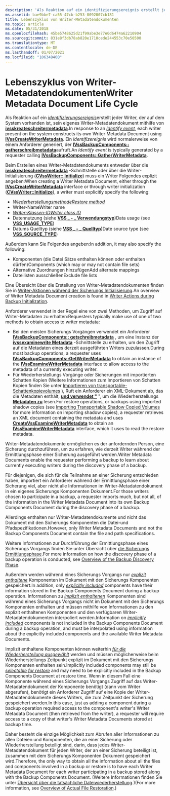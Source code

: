 ```yaml
---
description: 'Als Reaktion auf ein identifizierungsereignis erstellt jeder Writer, der auf dem System vorhanden ist, sein eigenes Writer-Metadatendokument mithilfe von ivsskreateschreitermetadata. Ein identifizereignis wird normalerweise von einem Anforderer generiert, der IVssBackupComponents:: gatherschreibmetadata aufruft.'
ms.assetid: bae9bbe7-ca55-47cb-b253-8092007cb181
title: Lebenszyklus von Writer-Metadatendokumenten
ms.topic: article
ms.date: 05/31/2018
ms.openlocfilehash: 45be5748625d21f99abe3e77e0d6474a62210904
ms.sourcegitcommit: 831e8f3db78ab820e1710cede244553c70e50500
ms.translationtype: MT
ms.contentlocale: de-DE
ms.lasthandoff: 01/07/2021
ms.locfileid: "106348400"
---
```

# <a name="writer-metadata-document-life-cycle"></a><span data-ttu-id="db2a8-104">Lebenszyklus von Writer-Metadatendokumenten</span><span class="sxs-lookup"><span data-stu-id="db2a8-104">Writer Metadata Document Life Cycle</span></span>

<span data-ttu-id="db2a8-105">Als Reaktion auf ein [*identifizierungsereignis*](vssgloss-i.md)erstellt jeder Writer, der auf dem System vorhanden ist, sein eigenes Writer-Metadatendokument mithilfe von [**ivsskreateschreitermetadata**](/windows/desktop/api/VsWriter/nl-vswriter-ivsscreatewritermetadata).</span><span class="sxs-lookup"><span data-stu-id="db2a8-105">In response to an [*Identify event*](vssgloss-i.md), each writer present on the system constructs its own Writer Metadata Document using [**IVssCreateWriterMetadata**](/windows/desktop/api/VsWriter/nl-vswriter-ivsscreatewritermetadata).</span></span> <span data-ttu-id="db2a8-106">Ein *identifizereignis* wird normalerweise von einem Anforderer generiert, der [**IVssBackupComponents:: gatherschreibmetadata**](/windows/desktop/api/VsBackup/nf-vsbackup-ivssbackupcomponents-gatherwritermetadata)aufruft.</span><span class="sxs-lookup"><span data-stu-id="db2a8-106">An *Identify event* is typically generated by a requester calling [**IVssBackupComponents::GatherWriterMetadata**](/windows/desktop/api/VsBackup/nf-vsbackup-ivssbackupcomponents-gatherwritermetadata).</span></span>

<span data-ttu-id="db2a8-107">Beim Erstellen eines Writer-Metadatendokuments entweder über die [**ivsskreateschreitermetadata**](/windows/desktop/api/VsWriter/nl-vswriter-ivsscreatewritermetadata) -Schnittstelle oder über die Writer-Initialisierung ([**CVssWriter:: Initialize**](/windows/desktop/api/VsWriter/nf-vswriter-cvsswriter-initialize)) muss ein Writer Folgendes explizit angeben:</span><span class="sxs-lookup"><span data-stu-id="db2a8-107">When creating a Writer Metadata Document, either through the [**IVssCreateWriterMetadata**](/windows/desktop/api/VsWriter/nl-vswriter-ivsscreatewritermetadata) interface or through writer initialization ([**CVssWriter::Initialize**](/windows/desktop/api/VsWriter/nf-vswriter-cvsswriter-initialize)), a writer must explicitly specify the following:</span></span>

-   [<span data-ttu-id="db2a8-108">*Wiederherstellungsmethode*</span><span class="sxs-lookup"><span data-stu-id="db2a8-108">*Restore method*</span></span>](vssgloss-r.md)
-   <span data-ttu-id="db2a8-109">Writer-Name</span><span class="sxs-lookup"><span data-stu-id="db2a8-109">Writer name</span></span>
-   [<span data-ttu-id="db2a8-110">*Writer-Klassen-ID*</span><span class="sxs-lookup"><span data-stu-id="db2a8-110">*Writer class ID*</span></span>](vssgloss-w.md)
-   <span data-ttu-id="db2a8-111">Datennutzung (siehe [**VSS \_ - \_ Verwendungstyp**](/windows/desktop/api/VsWriter/ne-vswriter-vss_usage_type))</span><span class="sxs-lookup"><span data-stu-id="db2a8-111">Data usage (see [**VSS\_USAGE\_TYPE**](/windows/desktop/api/VsWriter/ne-vswriter-vss_usage_type))</span></span>
-   <span data-ttu-id="db2a8-112">Datums Quelltyp (siehe [**VSS \_ - \_ Quelltyp**](/windows/desktop/api/VsWriter/ne-vswriter-vss_source_type))</span><span class="sxs-lookup"><span data-stu-id="db2a8-112">Date source type (see [**VSS\_SOURCE\_TYPE**](/windows/desktop/api/VsWriter/ne-vswriter-vss_source_type))</span></span>

<span data-ttu-id="db2a8-113">Außerdem kann Sie Folgendes angeben:</span><span class="sxs-lookup"><span data-stu-id="db2a8-113">In addition, it may also specify the following:</span></span>

-   <span data-ttu-id="db2a8-114">Komponenten (die Datei Sätze enthalten können oder enthalten dürfen)</span><span class="sxs-lookup"><span data-stu-id="db2a8-114">Components (which may or may not contain file sets)</span></span>
-   <span data-ttu-id="db2a8-115">Alternative Zuordnungen hinzufügen</span><span class="sxs-lookup"><span data-stu-id="db2a8-115">Add alternate mappings</span></span>
-   <span data-ttu-id="db2a8-116">Dateilisten ausschließen</span><span class="sxs-lookup"><span data-stu-id="db2a8-116">Exclude file lists</span></span>

<span data-ttu-id="db2a8-117">Eine Übersicht über die Erstellung von Writer-Metadatendokumenten finden Sie in [Writer-Aktionen während der Sicherungs Initialisierung](overview-of-backup-initialization.md).</span><span class="sxs-lookup"><span data-stu-id="db2a8-117">An overview of Writer Metadata Document creation is found in [Writer Actions during Backup Initialization](overview-of-backup-initialization.md).</span></span>

<span data-ttu-id="db2a8-118">Anforderer verwendet in der Regel eine von zwei Methoden, um Zugriff auf Writer-Metadaten zu erhalten:</span><span class="sxs-lookup"><span data-stu-id="db2a8-118">Requesters typically make use of one of two methods to obtain access to writer metadata:</span></span>

-   <span data-ttu-id="db2a8-119">Bei den meisten Sicherungs Vorgängen verwendet ein Anforderer [**IVssBackupComponents:: getschreibmetadata**](/windows/desktop/api/VsBackup/nf-vsbackup-ivssbackupcomponents-getwritermetadata) , um eine Instanz der [**ivssexaminewrite Metadata**](/windows/desktop/api/VsBackup/nl-vsbackup-ivssexaminewritermetadata) -Schnittstelle zu erhalten, um den Zugriff auf die Metadaten eines derzeit ausgeführten Writers zuzulassen.</span><span class="sxs-lookup"><span data-stu-id="db2a8-119">During most backup operations, a requester uses [**IVssBackupComponents::GetWriterMetadata**](/windows/desktop/api/VsBackup/nf-vsbackup-ivssbackupcomponents-getwritermetadata) to obtain an instance of the [**IVssExamineWriterMetadata**](/windows/desktop/api/VsBackup/nl-vsbackup-ivssexaminewritermetadata) interface to allow access to the metadata of a currently executing writer.</span></span>
-   <span data-ttu-id="db2a8-120">Für Wiederherstellungs Vorgänge oder Sicherungen mit importierten Schatten Kopien (Weitere Informationen zum Importieren von Schatten Kopien finden Sie unter [Importieren von transportable-Schattenkopievolumes](importing-transportable-shadow-copied-volumes.md) ), Ruft ein Anforderer ein XML-Dokument ab, das die Metadaten enthält, [**und verwendet "**](/windows/desktop/api/VsBackup/nf-vsbackup-createvssexaminewritermetadata) ", um die Wiederherstellungs [**Metadaten zu**](/windows/desktop/api/VsBackup/nl-vsbackup-ivssexaminewritermetadata) lesen.</span><span class="sxs-lookup"><span data-stu-id="db2a8-120">For restore operations, or backups using imported shadow copies (see [Importing Transportable Shadow Copied Volumes](importing-transportable-shadow-copied-volumes.md) for more information on importing shadow copies), a requester retrieves an XML document containing the metadata and uses [**CreateVssExamineWriterMetadata**](/windows/desktop/api/VsBackup/nf-vsbackup-createvssexaminewritermetadata) to obtain an [**IVssExamineWriterMetadata**](/windows/desktop/api/VsBackup/nl-vsbackup-ivssexaminewritermetadata) interface, which it uses to read the restore metadata.</span></span>

<span data-ttu-id="db2a8-121">Writer-Metadatendokumente ermöglichen es der anfordernden Person, eine Sicherung durchzuführen, um zu erfahren, wie derzeit Writer während der Ermittlungsphase einer Sicherung ausgeführt werden.</span><span class="sxs-lookup"><span data-stu-id="db2a8-121">Writer Metadata Documents enable the requester performing a backup to learn about currently executing writers during the discovery phase of a backup.</span></span>

<span data-ttu-id="db2a8-122">Für diejenigen, die sich für die Teilnahme an einer Sicherung entschieden haben, importiert ein Anforderer während der Ermittlungsphase einer Sicherung viel, aber nicht alle Informationen im Writer-Metadatendokument in ein eigenes Sicherungs Komponenten Dokument.</span><span class="sxs-lookup"><span data-stu-id="db2a8-122">For those writers chosen to participate in a backup, a requester imports much, but not all, of the information in the Writer Metadata Document into its own Backup Components Document during the discovery phase of a backup.</span></span>

<span data-ttu-id="db2a8-123">Allerdings enthalten nur Writer-Metadatendokumente und nicht das Dokument mit den Sicherungs Komponenten die Datei-und Pfadspezifikationen.</span><span class="sxs-lookup"><span data-stu-id="db2a8-123">However, only Writer Metadata Documents and not the Backup Components Document contain the file and path specifications.</span></span>

<span data-ttu-id="db2a8-124">Weitere Informationen zur Durchführung der Ermittlungsphase eines Sicherungs Vorgangs finden Sie unter Übersicht über [die Sicherungs Ermittlungsphase](overview-of-the-backup-discovery-phase.md).</span><span class="sxs-lookup"><span data-stu-id="db2a8-124">For more information on how the discovery phase of a backup operation is conducted, see [Overview of the Backup Discovery Phase](overview-of-the-backup-discovery-phase.md).</span></span>

<span data-ttu-id="db2a8-125">Außerdem werden während eines Sicherungs Vorgangs nur [*explizit enthaltene*](vssgloss-e.md) Komponenten im Dokument mit den Sicherungs Komponenten gespeichert.</span><span class="sxs-lookup"><span data-stu-id="db2a8-125">In addition, only [*explicitly included*](vssgloss-e.md) components have their information stored in the Backup Components Document during a backup operation.</span></span> <span data-ttu-id="db2a8-126">Informationen zu [*implizit enthaltenen*](vssgloss-i.md) Komponenten sind während eines Sicherungs Vorgangs nicht im Dokument mit den Sicherungs Komponenten enthalten und müssen mithilfe von Informationen zu den explizit enthaltenen Komponenten und den verfügbaren Writer-Metadatendokumenten interpoliert werden.</span><span class="sxs-lookup"><span data-stu-id="db2a8-126">Information on [*implicitly included*](vssgloss-i.md) components is not included in the Backup Components Document during a backup operation, and must be interpolated using information about the explicitly included components and the available Writer Metadata Documents.</span></span>

<span data-ttu-id="db2a8-127">Implizit enthaltene Komponenten können weiterhin [*für die Wiederherstellung ausgewählt*](vssgloss-s.md) werden und müssen möglicherweise beim Wiederherstellungs Zeitpunkt explizit im Dokument mit den Sicherungs Komponenten enthalten sein.</span><span class="sxs-lookup"><span data-stu-id="db2a8-127">Implicitly included components may still be [*selectable for restore*](vssgloss-s.md) and may need to be explicitly included in the Backup Components Document at restore time.</span></span> <span data-ttu-id="db2a8-128">Wenn in diesem Fall eine Komponente während eines Sicherungs Vorgangs Zugriff auf das Writer-Metadatendokument der Komponente benötigt (dann vom Writer abgerufen), benötigt ein Anforderer Zugriff auf eine Kopie der Writer-Metadatendokumente dieses Writers, die zum Zeitpunkt der Sicherung gespeichert werden.</span><span class="sxs-lookup"><span data-stu-id="db2a8-128">In this case, just as adding a component during a backup operation required access to the component's writer's Writer Metadata Document (then retrieved from the writer), a requester will require access to a copy of that writer's Writer Metadata Documents stored at backup time.</span></span>

<span data-ttu-id="db2a8-129">Daher besteht die einzige Möglichkeit zum Abrufen aller Informationen zu allen Dateien und Komponenten, die an einer Sicherung oder Wiederherstellung beteiligt sind, darin, dass jedes Writer-Metadatendokument für jeden Writer, der an einer Sicherung beteiligt ist, zusammen mit dem Sicherungs Komponenten Dokument gespeichert wird.</span><span class="sxs-lookup"><span data-stu-id="db2a8-129">Therefore, the only way to obtain all the information about all the files and components involved in a backup or restore is to have each Writer Metadata Document for each writer participating in a backup stored along with the Backup Components Document.</span></span> <span data-ttu-id="db2a8-130">(Weitere Informationen finden Sie unter [Übersicht über die tatsächliche Dateiwiederherstellung](overview-of-actual-file-restoration.md).)</span><span class="sxs-lookup"><span data-stu-id="db2a8-130">(For more information, see [Overview of Actual File Restoration](overview-of-actual-file-restoration.md).)</span></span>

 

 



